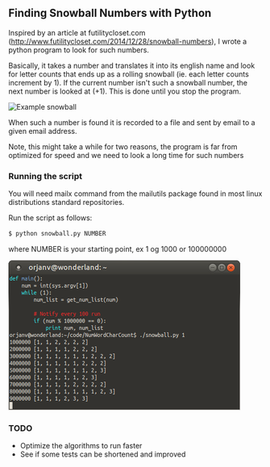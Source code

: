 ## Finding Snowball Numbers with Python

Inspired by an article at futilitycloset.com (http://www.futilitycloset.com/2014/12/28/snowball-numbers), I wrote a python program to look for such numbers. 

Basically, it takes a number and translates it into its english name and look for letter counts that ends up as a rolling snowball (ie. each letter counts increment by 1). If the current number isn't such a snowball number, the next number is looked at (+1). This is done until you stop the program.

![](http://www.futilitycloset.com/wp-content/uploads/2014/12/2014-12-28-snowball-numbers-11.png "Example snowball")

When such a number is found it is recorded to a file and sent by email to a given email address.

Note, this might take a while for two reasons, the program is far from optimized for speed and we need to look a long time for such numbers

### Running the script

You will need mailx command from the mailutils package found in most linux distributions standard repositories.

Run the script as follows:

```python
$ python snowball.py NUMBER
```
where NUMBER is your starting point, ex 1 og 1000 or 100000000

![](bash.png "Example run")

### TODO

* Optimize the algorithms to run faster
* See if some tests can be shortened and improved
